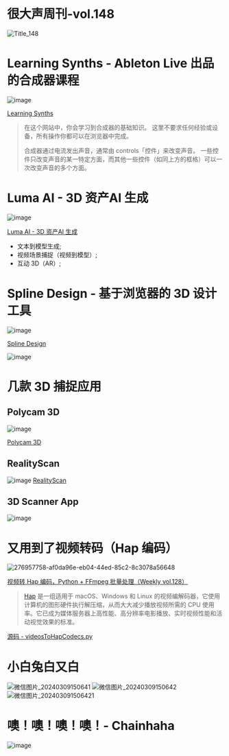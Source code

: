# 很大声周刊-vol.148
![Title_148](https://github.com/hendasheng/HenDaShengWeekly/assets/20842136/622a6b0e-7e69-456c-ba83-806d3d850fbb)

# Learning Synths - Ableton Live 出品的合成器课程
![image](https://github.com/hendasheng/HenDaShengWeekly/assets/20842136/b136580c-5b9d-466c-9bb0-36e9f30a6256)

[Learning Synths](https://learningsynths.ableton.com/)

> 在这个网站中，你会学习到合成器的基础知识。 这里不要求任何经验或设备，所有操作你都可以在浏览器中完成。
>
> 合成器通过电流发出声音，通常由 controls「控件」来改变声音。 一些控件只改变声音的某一特定方面，而其他一些控件（如同上方的框格）可以一次改变声音的多个方面。

# Luma AI - 3D 资产AI 生成
![image](https://github.com/hendasheng/HenDaShengWeekly/assets/20842136/46eb5265-6422-4d14-bbc6-e3bf903f2cdb)

[Luma AI - 3D 资产AI 生成](https://lumalabs.ai/)
- 文本到模型生成;
- 视频场景捕捉（视频到模型）;
- 互动 3D（AR）;

# Spline Design - 基于浏览器的 3D 设计工具
![image](https://github.com/hendasheng/HenDaShengWeekly/assets/20842136/846ed077-5d00-4227-b1d4-b183eea82203)

[Spline Design](https://spline.design/)

![image](https://github.com/hendasheng/HenDaShengWeekly/assets/20842136/3bf845a9-203f-4805-913c-6aabeb4420fb)

# 几款 3D 捕捉应用
## Polycam 3D
![image](https://github.com/hendasheng/HenDaShengWeekly/assets/20842136/77ba8b19-0ae3-4018-9f22-16b26cc003e5)
 
[Polycam 3D](https://poly.cam/)

## RealityScan
![image](https://github.com/hendasheng/HenDaShengWeekly/assets/20842136/459c580a-6e7c-493d-ac62-3fc04b6acc6f)
[RealityScan](https://www.unrealengine.com/en-US/realityscan)

## 3D Scanner App
![image](https://github.com/hendasheng/HenDaShengWeekly/assets/20842136/b43b5537-ae78-4f60-b57c-6ec7213ef634)

# 又用到了视频转码（Hap 编码）
![276957758-af0da96e-eb04-44ed-85c2-8c3078a56648](https://github.com/hendasheng/HenDaShengWeekly/assets/20842136/13efd44d-05ec-4143-85ff-b8d6837f27f1)

[视频转 Hap 编码，Python + FFmpeg 批量处理（Weekly vol.128）](https://github.com/hendasheng/HenDaShengWeekly/blob/master/docs/vol.128.md#%E8%A7%86%E9%A2%91%E8%BD%AC-hap-%E7%BC%96%E7%A0%81---%E6%89%B9%E9%87%8F%E5%A4%84%E7%90%86python--ffmpeg)

> [Hap](https://hap.video/using-hap) 是一组适用于 macOS、Windows 和 Linux 的视频编解码器，它使用计算机的图形硬件执行解压缩，从而大大减少播放视频所需的 CPU 使用率。它已成为媒体服务器上高性能、高分辨率电影播放、实时视频性能和活动视觉效果的标准。

[源码 - videosToHapCodecs.py](https://gist.github.com/hendasheng/8ef9383732368dacf89898505832fb25)

# 小白兔白又白
![微信图片_20240309150641](https://github.com/hendasheng/HenDaShengWeekly/assets/20842136/291ba57f-c0bc-47b7-96d8-77cdadc58b6d)
![微信图片_20240309150642](https://github.com/hendasheng/HenDaShengWeekly/assets/20842136/3dae0d6d-b3d0-4bd7-8866-43adfa9cd1e1)
![微信图片_202403091506421](https://github.com/hendasheng/HenDaShengWeekly/assets/20842136/192340ef-1592-4147-ae20-ad1e1df4437c)

# 噢！噢！噢！噢！- Chainhaha
![image](https://github.com/hendasheng/HenDaShengWeekly/assets/20842136/7f47e3bf-23e2-40f9-8d30-a2c672179f53)
